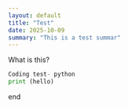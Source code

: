 ```yaml
---
layout: default
title: "Test"
date: 2025-10-09
summary: "This is a test summar"
---
```


What is this?


```python
Coding test- python
print (hello)
```


end